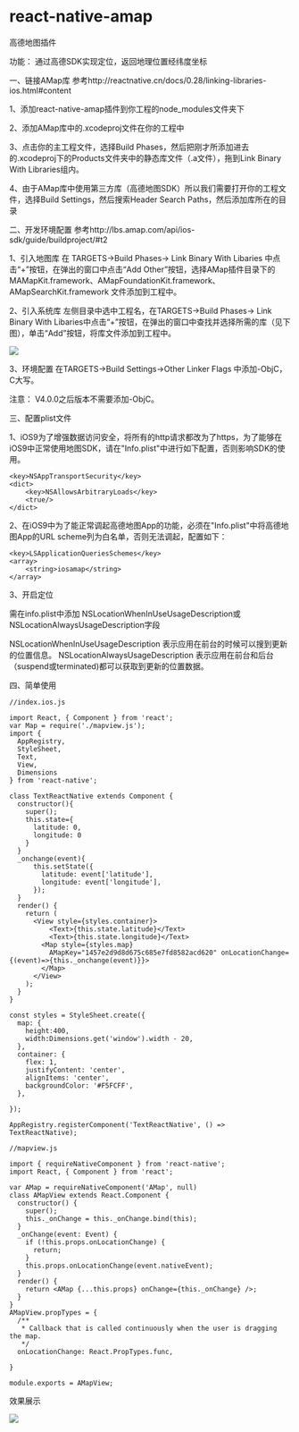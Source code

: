 # react-native-amap
高德地图插件

功能：
通过高德SDK实现定位，返回地理位置经纬度坐标

一、链接AMap库
参考http://reactnative.cn/docs/0.28/linking-libraries-ios.html#content

1、添加react-native-amap插件到你工程的node_modules文件夹下

2、添加AMap库中的.xcodeproj文件在你的工程中

3、点击你的主工程文件，选择Build Phases，然后把刚才所添加进去的.xcodeproj下的Products文件夹中的静态库文件（.a文件），拖到Link Binary With Libraries组内。

4、由于AMap库中使用第三方库（高德地图SDK）所以我们需要打开你的工程文件，选择Build Settings，然后搜索Header Search Paths，然后添加库所在的目录


二、开发环境配置
参考http://lbs.amap.com/api/ios-sdk/guide/buildproject/#t2

1、引入地图库
在 TARGETS->Build Phases-> Link Binary With Libaries 中点击“+”按钮，在弹出的窗口中点击“Add Other”按钮，选择AMap插件目录下的 MAMapKit.framework、AMapFoundationKit.framework、AMapSearchKit.framework 文件添加到工程中。

2、引入系统库
左侧目录中选中工程名，在TARGETS->Build Phases-> Link Binary With Libaries中点击“+”按钮，在弹出的窗口中查找并选择所需的库（见下图），单击“Add”按钮，将库文件添加到工程中。

![](http://upload-images.jianshu.io/upload_images/2093433-dfaa1c175417c421.png?imageMogr2/auto-orient/strip%7CimageView2/2/w/1240)

3、环境配置
在TARGETS->Build Settings->Other Linker Flags 中添加-ObjC，C大写。

注意：
V4.0.0之后版本不需要添加-ObjC。

三、配置plist文件

1、iOS9为了增强数据访问安全，将所有的http请求都改为了https，为了能够在iOS9中正常使用地图SDK，请在"Info.plist"中进行如下配置，否则影响SDK的使用。
```
<key>NSAppTransportSecurity</key>
<dict>
    <key>NSAllowsArbitraryLoads</key>
    <true/>
</dict>

```
2、在iOS9中为了能正常调起高德地图App的功能，必须在"Info.plist"中将高德地图App的URL scheme列为白名单，否则无法调起，配置如下：
```
<key>LSApplicationQueriesSchemes</key>
<array>
    <string>iosamap</string>
</array>
```

3、开启定位

需在info.plist中添加
NSLocationWhenInUseUsageDescription或NSLocationAlwaysUsageDescription字段

NSLocationWhenInUseUsageDescription
表示应用在前台的时候可以搜到更新的位置信息。
NSLocationAlwaysUsageDescription
表示应用在前台和后台（suspend或terminated)都可以获取到更新的位置数据。

四、简单使用

```
//index.ios.js

import React, { Component } from 'react';
var Map = require('./mapview.js');
import {
  AppRegistry,
  StyleSheet,
  Text,
  View,
  Dimensions
} from 'react-native';

class TextReactNative extends Component {
  constructor(){
    super();
    this.state={
      latitude: 0,
      longitude: 0
    }
  }
  _onchange(event){
      this.setState({
        latitude: event['latitude'],
        longitude: event['longitude'],
      });
  }
  render() {
    return (
      <View style={styles.container}>
          <Text>{this.state.latitude}</Text>
          <Text>{this.state.longitude}</Text>
        <Map style={styles.map} 
          AMapKey="1457e2d9d8d675c685e7fd8582acd620" onLocationChange={(event)=>{this._onchange(event)}}>
        </Map>
      </View>
    );
  }
}

const styles = StyleSheet.create({
  map: {
    height:400,
    width:Dimensions.get('window').width - 20,
  },
  container: {
    flex: 1,
    justifyContent: 'center',
    alignItems: 'center',
    backgroundColor: '#F5FCFF',
  },
  
});

AppRegistry.registerComponent('TextReactNative', () => TextReactNative);
```

```
//mapview.js

import { requireNativeComponent } from 'react-native';
import React, { Component } from 'react';

var AMap = requireNativeComponent('AMap', null)
class AMapView extends React.Component {
  constructor() {
  	super();
    this._onChange = this._onChange.bind(this);
  }
  _onChange(event: Event) {
    if (!this.props.onLocationChange) {
      return;
    }
    this.props.onLocationChange(event.nativeEvent);
  }
  render() {
    return <AMap {...this.props} onChange={this._onChange} />;
  }
}
AMapView.propTypes = {
  /**
   * Callback that is called continuously when the user is dragging the map.
   */
  onLocationChange: React.PropTypes.func,
  
}

module.exports = AMapView;

```

效果展示

![](http://upload-images.jianshu.io/upload_images/2093433-a00dc88d746626d4.png?imageMogr2/auto-orient/strip%7CimageView2/2/w/1240)
